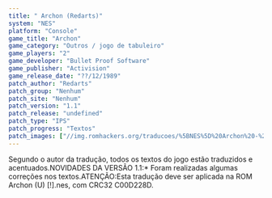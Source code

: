 ```yaml
---
title: " Archon (Redarts)"
system: "NES"
platform: "Console"
game_title: "Archon"
game_category: "Outros / jogo de tabuleiro"
game_players: "2"
game_developer: "Bullet Proof Software"
game_publisher: "Activision"
game_release_date: "??/12/1989"
patch_author: "Redarts"
patch_group: "Nenhum"
patch_site: "Nenhum"
patch_version: "1.1"
patch_release: "undefined"
patch_type: "IPS"
patch_progress: "Textos"
patch_images: ["//img.romhackers.org/traducoes/%5BNES%5D%20Archon%20-%20Redarts%20-%201.png","//img.romhackers.org/traducoes/%5BNES%5D%20Archon%20-%20Redarts%20-%202.png","//img.romhackers.org/traducoes/%5BNES%5D%20Archon%20-%20Redarts%20-%203.png"]
---
```

Segundo o autor da tradução, todos os textos do jogo estão traduzidos e acentuados.NOVIDADES DA VERSÃO 1.1:* Foram realizadas algumas correções nos textos.ATENÇÃO:Esta tradução deve ser aplicada na ROM Archon (U) [!].nes, com CRC32 C00D228D.
